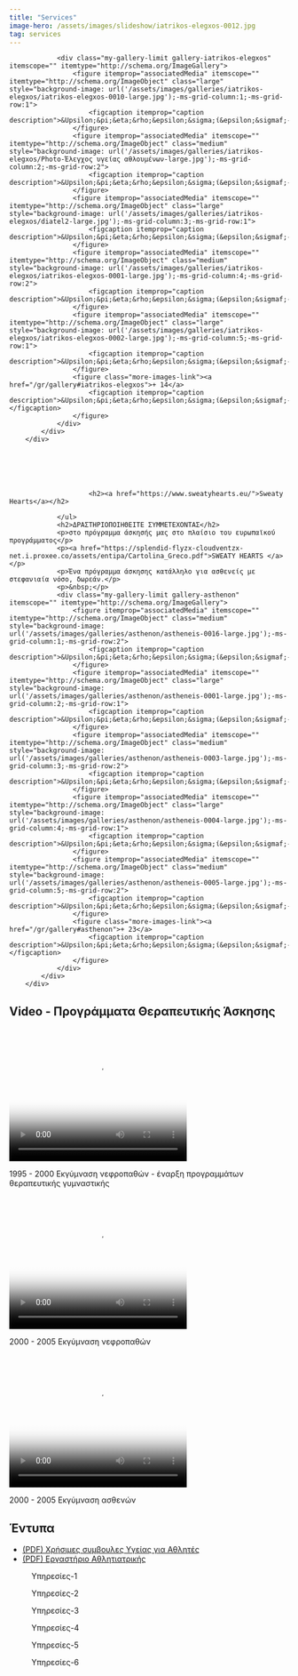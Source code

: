 ```yaml
---
title: "Services"
image-hero: /assets/images/slideshow/iatrikos-elegxos-0012.jpg
tag: services
---
```




	            <div class="my-gallery-limit gallery-iatrikos-elegxos" itemscope="" itemtype="http://schema.org/ImageGallery">
	                <figure itemprop="associatedMedia" itemscope="" itemtype="http://schema.org/ImageObject" class="large" style="background-image: url('/assets/images/galleries/iatrikos-elegxos/iatrikos-elegxos-0010-large.jpg');-ms-grid-column:1;-ms-grid-row:1">
	                    <figcaption itemprop="caption description">&Upsilon;&pi;&eta;&rho;&epsilon;&sigma;ί&epsilon;&sigmaf;-1</figcaption>
	                </figure>
	                <figure itemprop="associatedMedia" itemscope="" itemtype="http://schema.org/ImageObject" class="medium" style="background-image: url('/assets/images/galleries/iatrikos-elegxos/Photo-Έλεγχος υγείας αθλουμένων-large.jpg');-ms-grid-column:2;-ms-grid-row:2">
	                    <figcaption itemprop="caption description">&Upsilon;&pi;&eta;&rho;&epsilon;&sigma;ί&epsilon;&sigmaf;-2</figcaption>
	                </figure>
	                <figure itemprop="associatedMedia" itemscope="" itemtype="http://schema.org/ImageObject" class="large" style="background-image: url('/assets/images/galleries/iatrikos-elegxos/diatel2-large.jpg');-ms-grid-column:3;-ms-grid-row:1">
	                    <figcaption itemprop="caption description">&Upsilon;&pi;&eta;&rho;&epsilon;&sigma;ί&epsilon;&sigmaf;-3</figcaption>
	                </figure>
	                <figure itemprop="associatedMedia" itemscope="" itemtype="http://schema.org/ImageObject" class="medium" style="background-image: url('/assets/images/galleries/iatrikos-elegxos/iatrikos-elegxos-0001-large.jpg');-ms-grid-column:4;-ms-grid-row:2">
	                    <figcaption itemprop="caption description">&Upsilon;&pi;&eta;&rho;&epsilon;&sigma;ί&epsilon;&sigmaf;-4</figcaption>
	                </figure>
	                <figure itemprop="associatedMedia" itemscope="" itemtype="http://schema.org/ImageObject" class="large" style="background-image: url('/assets/images/galleries/iatrikos-elegxos/iatrikos-elegxos-0002-large.jpg');-ms-grid-column:5;-ms-grid-row:1">
	                    <figcaption itemprop="caption description">&Upsilon;&pi;&eta;&rho;&epsilon;&sigma;ί&epsilon;&sigmaf;-5</figcaption>
	                </figure>
	                <figure class="more-images-link"><a href="/gr/gallery#iatrikos-elegxos">+ 14</a>
	                    <figcaption itemprop="caption description">&Upsilon;&pi;&eta;&rho;&epsilon;&sigma;ί&epsilon;&sigmaf;-</figcaption>
	                </figure>
	            </div>
	        </div>
	    </div>






	                    <h2><a href="https://www.sweatyhearts.eu/">Sweaty Hearts</a></h2>
	                
	            </ul>
	            <h2>ΔΡΑΣΤΗΡΙΟΠΟΙΗΘΕΙΤΕ ΣΥΜΜΕΤΕΧΟΝΤΑΣ</h2>
	            <p>στο πρόγραμμα άσκησής μας στο πλαίσιο του ευρωπαϊκού προγράμματος</p>
	            <p><a href="https://splendid-flyzx-cloudventzx-net.i.proxee.co/assets/entipa/Cartolina_Greco.pdf">SWEATY HEARTS </a></p>
	            <p>Ένα πρόγραμμα άσκησης κατάλληλο για ασθενείς με στεφανιαία νόσο, δωρεάν.</p>
	            <p>&nbsp;</p>
	            <div class="my-gallery-limit gallery-asthenon" itemscope="" itemtype="http://schema.org/ImageGallery">
	                <figure itemprop="associatedMedia" itemscope="" itemtype="http://schema.org/ImageObject" class="medium" style="background-image: url('/assets/images/galleries/asthenon/astheneis-0016-large.jpg');-ms-grid-column:1;-ms-grid-row:2">
	                    <figcaption itemprop="caption description">&Upsilon;&pi;&eta;&rho;&epsilon;&sigma;ί&epsilon;&sigmaf;-1</figcaption>
	                </figure>
	                <figure itemprop="associatedMedia" itemscope="" itemtype="http://schema.org/ImageObject" class="large" style="background-image: url('/assets/images/galleries/asthenon/astheneis-0001-large.jpg');-ms-grid-column:2;-ms-grid-row:1">
	                    <figcaption itemprop="caption description">&Upsilon;&pi;&eta;&rho;&epsilon;&sigma;ί&epsilon;&sigmaf;-2</figcaption>
	                </figure>
	                <figure itemprop="associatedMedia" itemscope="" itemtype="http://schema.org/ImageObject" class="medium" style="background-image: url('/assets/images/galleries/asthenon/astheneis-0003-large.jpg');-ms-grid-column:3;-ms-grid-row:2">
	                    <figcaption itemprop="caption description">&Upsilon;&pi;&eta;&rho;&epsilon;&sigma;ί&epsilon;&sigmaf;-3</figcaption>
	                </figure>
	                <figure itemprop="associatedMedia" itemscope="" itemtype="http://schema.org/ImageObject" class="large" style="background-image: url('/assets/images/galleries/asthenon/astheneis-0004-large.jpg');-ms-grid-column:4;-ms-grid-row:1">
	                    <figcaption itemprop="caption description">&Upsilon;&pi;&eta;&rho;&epsilon;&sigma;ί&epsilon;&sigmaf;-4</figcaption>
	                </figure>
	                <figure itemprop="associatedMedia" itemscope="" itemtype="http://schema.org/ImageObject" class="medium" style="background-image: url('/assets/images/galleries/asthenon/astheneis-0005-large.jpg');-ms-grid-column:5;-ms-grid-row:2">
	                    <figcaption itemprop="caption description">&Upsilon;&pi;&eta;&rho;&epsilon;&sigma;ί&epsilon;&sigmaf;-5</figcaption>
	                </figure>
	                <figure class="more-images-link"><a href="/gr/gallery#asthenon">+ 23</a>
	                    <figcaption itemprop="caption description">&Upsilon;&pi;&eta;&rho;&epsilon;&sigma;ί&epsilon;&sigmaf;-</figcaption>
	                </figure>
	            </div>
	        </div>
	    </div>

<div class="wrapper entipa">
	        <div class="content">
	            <h2>Video - &Pi;&rho;&omicron;&gamma;&rho;ά&mu;&mu;&alpha;&tau;&alpha; &Theta;&epsilon;&rho;&alpha;&pi;&epsilon;&upsilon;&tau;&iota;&kappa;ή&sigmaf; Ά&sigma;&kappa;&eta;&sigma;&eta;&sigmaf;</h2><video poster="/assets/images/video/video1.png" width="320" height="240" controls=""><source type="video/mp4" src="/assets/videos/nefropatheis-first.mp4" /> Your browser does not support the video tag.</video>
	            <p>1995 - 2000 &Epsilon;&kappa;&gamma;ύ&mu;&nu;&alpha;&sigma;&eta; &nu;&epsilon;&phi;&rho;&omicron;&pi;&alpha;&theta;ώ&nu; - έ&nu;&alpha;&rho;&xi;&eta; &pi;&rho;&omicron;&gamma;&rho;&alpha;&mu;&mu;ά&tau;&omega;&nu; &theta;&epsilon;&rho;&alpha;&pi;&epsilon;&upsilon;&tau;&iota;&kappa;ή&sigmaf; &gamma;&upsilon;&mu;&nu;&alpha;&sigma;&tau;&iota;&kappa;ή&sigmaf;</p><video poster="/assets/images/video/video2.png" width="320" height="240" controls=""><source type="video/mp4" src="/assets/videos/nefropatheis-new.mp4" /> Your browser does not support the video tag.</video>
	            <p>2000 - 2005 &Epsilon;&kappa;&gamma;ύ&mu;&nu;&alpha;&sigma;&eta; &nu;&epsilon;&phi;&rho;&omicron;&pi;&alpha;&theta;ώ&nu;</p><video poster="/assets/images/video/video3.png" width="320" height="240" controls=""><source type="video/mp4" src="/assets/videos/askisi.mp4" /> Your browser does not support the video tag.</video>
	            <p>2000 - 2005 &Epsilon;&kappa;&gamma;ύ&mu;&nu;&alpha;&sigma;&eta; &alpha;&sigma;&theta;&epsilon;&nu;ώ&nu;</p>
	        </div>
	    </div>

<div class="wrapper entipa">
	        <div class="content">
	            <h2 id="section-2">Έ&nu;&tau;&upsilon;&pi;&alpha;</h2>
	            <ul>
	                <li><a href="/assets/entipa/entipo-ygeias-athliton.pdf">(PDF) &Chi;&rho;ή&sigma;&iota;&mu;&epsilon;&sigmaf; &sigma;&upsilon;&mu;&beta;&omicron;&upsilon;&lambda;&epsilon;&sigmaf; &Upsilon;&gamma;&epsilon;ί&alpha;&sigmaf; &gamma;&iota;&alpha; &Alpha;&theta;&lambda;&eta;&tau;έ&sigmaf;</a></li>
	                <li><a href="/assets/entipa/entipo-ergastirio-athlitiatrikis.pdf">(PDF) &Epsilon;&rho;&gamma;&alpha;&sigma;&tau;ή&rho;&iota;&omicron; &Alpha;&theta;&lambda;&eta;&tau;&iota;&alpha;&tau;&rho;&iota;&kappa;ή&sigmaf;</a></li>
	            </ul>
	            <div class="my-gallery-limit gallery-entipa-images" itemscope="" itemtype="http://schema.org/ImageGallery">
	                <figure itemprop="associatedMedia" itemscope="" itemtype="http://schema.org/ImageObject" class="large" style="background-image: url('/assets/images/galleries/entipa-images/entipa2-large.jpg');-ms-grid-column:1;-ms-grid-row:1">
	                    <figcaption itemprop="caption description">&Upsilon;&pi;&eta;&rho;&epsilon;&sigma;ί&epsilon;&sigmaf;-1</figcaption>
	                </figure>
	                <figure itemprop="associatedMedia" itemscope="" itemtype="http://schema.org/ImageObject" class="medium" style="background-image: url('/assets/images/galleries/entipa-images/entipa3-large.jpg');-ms-grid-column:2;-ms-grid-row:2">
	                    <figcaption itemprop="caption description">&Upsilon;&pi;&eta;&rho;&epsilon;&sigma;ί&epsilon;&sigmaf;-2</figcaption>
	                </figure>
	                <figure itemprop="associatedMedia" itemscope="" itemtype="http://schema.org/ImageObject" class="large" style="background-image: url('/assets/images/galleries/entipa-images/entipa6-large.jpg');-ms-grid-column:3;-ms-grid-row:1">
	                    <figcaption itemprop="caption description">&Upsilon;&pi;&eta;&rho;&epsilon;&sigma;ί&epsilon;&sigmaf;-3</figcaption>
	                </figure>
	                <figure itemprop="associatedMedia" itemscope="" itemtype="http://schema.org/ImageObject" class="medium" style="background-image: url('/assets/images/galleries/entipa-images/entipa7-large.jpg');-ms-grid-column:4;-ms-grid-row:2">
	                    <figcaption itemprop="caption description">&Upsilon;&pi;&eta;&rho;&epsilon;&sigma;ί&epsilon;&sigmaf;-4</figcaption>
	                </figure>
	                <figure itemprop="associatedMedia" itemscope="" itemtype="http://schema.org/ImageObject" class="large" style="background-image: url('/assets/images/galleries/entipa-images/entipo-askisi1-large.jpg');-ms-grid-column:5;-ms-grid-row:1">
	                    <figcaption itemprop="caption description">&Upsilon;&pi;&eta;&rho;&epsilon;&sigma;ί&epsilon;&sigmaf;-5</figcaption>
	                </figure>
	                <figure itemprop="associatedMedia" itemscope="" itemtype="http://schema.org/ImageObject" class="medium" style="background-image: url('/assets/images/galleries/entipa-images/entipo-askisi2-large.jpg');-ms-grid-column:6;-ms-grid-row:2">
	                    <figcaption itemprop="caption description">&Upsilon;&pi;&eta;&rho;&epsilon;&sigma;ί&epsilon;&sigmaf;-6</figcaption>
	                </figure>
	            </div>
	        </div>
	    </div>